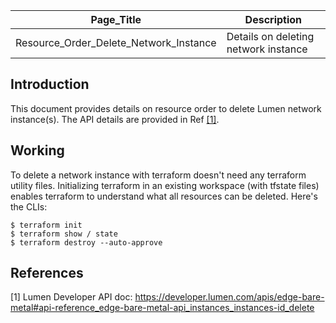 | Page_Title      | Description                                 |
|-----------------|---------------------------------------------|
| Resource_Order_Delete_Network_Instance  | Details on deleting network instance |

## Introduction
This document provides details on resource order to delete Lumen network instance(s). The API details are provided in Ref [[1]](#1).

## Working
To delete a network instance with terraform doesn't need any terraform utility files. Initializing terraform in an existing workspace (with tfstate files) enables terraform to understand what all resources can be deleted. Here's the CLIs:
```shell
$ terraform init
$ terraform show / state
$ terraform destroy --auto-approve
```

## References
<a id="1">[1]</a> Lumen Developer API doc: https://developer.lumen.com/apis/edge-bare-metal#api-reference_edge-bare-metal-api_instances_instances-id_delete
